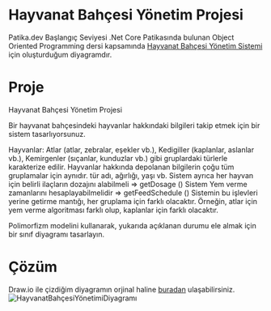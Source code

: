 # Hayvanat Bahçesi Yönetim Projesi

Patika.dev Başlangıç Seviyesi .Net Core Patikasında bulunan Object Oriented Programming dersi kapsamında [Hayvanat Bahçesi Yönetim Sistemi](https://app.patika.dev/courses/oop/odev-zoo) için oluşturduğum diyagramdır.

# Proje

Hayvanat Bahçesi Yönetim Projesi

Bir hayvanat bahçesindeki hayvanlar hakkındaki bilgileri takip etmek için bir sistem tasarlıyorsunuz.

Hayvanlar:
Atlar (atlar, zebralar, eşekler vb.),
Kedigiller (kaplanlar, aslanlar vb.),
Kemirgenler (sıçanlar, kunduzlar vb.) gibi gruplardaki türlerle karakterize edilir.
Hayvanlar hakkında depolanan bilgilerin çoğu tüm gruplamalar için aynıdır.
tür adı, ağırlığı, yaşı vb.
Sistem ayrıca her hayvan için belirli ilaçların dozajını alabilmeli => getDosage ()
Sistem Yem verme zamanlarını hesaplayabilmelidir => getFeedSchedule ()
Sistemin bu işlevleri yerine getirme mantığı, her gruplama için farklı olacaktır. Örneğin, atlar için yem verme algoritması farklı olup, kaplanlar için farklı olacaktır.

Polimorfizm modelini kullanarak, yukarıda açıklanan durumu ele almak için bir sınıf diyagramı tasarlayın.

# Çözüm

Draw.io ile çizdiğim diyagramın orjinal haline [buradan]() ulaşabilirsiniz.
![HayvanatBahçesiYönetimiDiyagramı]()
